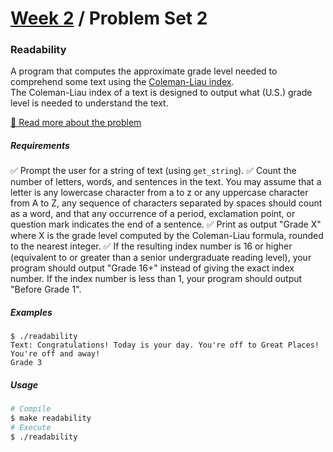 # [Week 2](../../) / Problem Set 2

### Readability

A program that computes the approximate grade level needed to comprehend some text using the [Coleman-Liau index](https://en.wikipedia.org/wiki/Coleman%E2%80%93Liau_index).\
The Coleman-Liau index of a text is designed to output what (U.S.) grade level is needed to understand the text.

[🔗 Read more about the problem](https://cs50.harvard.edu/x/2021/psets/2/readability)

##### Requirements

:white_check_mark: Prompt the user for a string of text (using `get_string`).
:white_check_mark: Count the number of letters, words, and sentences in the text. You may assume that a letter is any lowercase character from a to z or any uppercase character from A to Z, any sequence of characters separated by spaces should count as a word, and that any occurrence of a period, exclamation point, or question mark indicates the end of a sentence.
:white_check_mark: Print as output "Grade X" where X is the grade level computed by the Coleman-Liau formula, rounded to the nearest integer.
:white_check_mark: If the resulting index number is 16 or higher (equivalent to or greater than a senior undergraduate reading level), your program should output "Grade 16+" instead of giving the exact index number. If the index number is less than 1, your program should output "Before Grade 1".

##### Examples

```
$ ./readability
Text: Congratulations! Today is your day. You're off to Great Places! You're off and away!
Grade 3
```

##### Usage

```bash
# Compile
$ make readability
# Execute
$ ./readability
```
